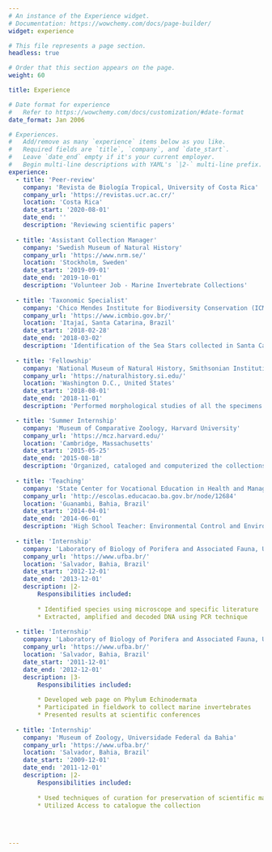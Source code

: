 ```yaml
---
# An instance of the Experience widget.
# Documentation: https://wowchemy.com/docs/page-builder/
widget: experience

# This file represents a page section.
headless: true

# Order that this section appears on the page.
weight: 60

title: Experience

# Date format for experience
#   Refer to https://wowchemy.com/docs/customization/#date-format
date_format: Jan 2006

# Experiences.
#   Add/remove as many `experience` items below as you like.
#   Required fields are `title`, `company`, and `date_start`.
#   Leave `date_end` empty if it's your current employer.
#   Begin multi-line descriptions with YAML's `|2-` multi-line prefix.
experience:
  - title: 'Peer-review'
    company: 'Revista de Biología Tropical, University of Costa Rica'
    company_url: 'https://revistas.ucr.ac.cr/'
    location: 'Costa Rica'
    date_start: '2020-08-01'
    date_end: ''
    description: 'Reviewing scientific papers'
    
  - title: 'Assistant Collection Manager'
    company: 'Swedish Museum of Natural History'
    company_url: 'https://www.nrm.se/'
    location: 'Stockholm, Sweden'
    date_start: '2019-09-01'
    date_end: '2019-10-01'
    description: 'Volunteer Job - Marine Invertebrate Collections'
    
  - title: 'Taxonomic Specialist'
    company: 'Chico Mendes Institute for Biodiversity Conservation (ICMBio)'
    company_url: 'https://www.icmbio.gov.br/'
    location: 'Itajaí, Santa Catarina, Brazil'
    date_start: '2018-02-28'
    date_end: '2018-03-02'
    description: 'Identification of the Sea Stars collected in Santa Catarina, Brazil'
    
  - title: 'Fellowship'
    company: 'National Museum of Natural History, Smithsonian Institution'
    company_url: 'https://naturalhistory.si.edu/'
    location: 'Washington D.C., United States'
    date_start: '2018-08-01'
    date_end: '2018-11-01'
    description: 'Performed morphological studies of all the specimens of _Narcissia_ Gray, 1840'

  - title: 'Summer Internship'
    company: 'Museum of Comparative Zoology, Harvard University'
    company_url: 'https://mcz.harvard.edu/'
    location: 'Cambridge, Massachusetts'
    date_start: '2015-05-25'
    date_end: '2015-08-18'
    description: 'Organized, cataloged and computerized the collections of invertebrates'
    
  - title: 'Teaching'
    company: 'State Center for Vocational Education in Health and Management'
    company_url: 'http://escolas.educacao.ba.gov.br/node/12684'
    location: 'Guanambi, Bahia, Brazil'
    date_start: '2014-04-01'
    date_end: '2014-06-01'
    description: 'High School Teacher: Environmental Control and Environmental Impact Management'
    
  - title: 'Internship'
    company: 'Laboratory of Biology of Porifera and Associated Fauna, Universidade Federal da Bahia'
    company_url: 'https://www.ufba.br/'
    location: 'Salvador, Bahia, Brazil'
    date_start: '2012-12-01'
    date_end: '2013-12-01'
    description: |2-
        Responsibilities included:
        
        * Identified species using microscope and specific literature
        * Extracted, amplified and decoded DNA using PCR technique
 
  - title: 'Internship'
    company: 'Laboratory of Biology of Porifera and Associated Fauna, Universidade Federal da Bahia'
    company_url: 'https://www.ufba.br/'
    location: 'Salvador, Bahia, Brazil'
    date_start: '2011-12-01'
    date_end: '2012-12-01'
    description: |3-
        Responsibilities included:
        
        * Developed web page on Phylum Echinodermata
        * Participated in fieldwork to collect marine invertebrates
        * Presented results at scientific conferences
        
  - title: 'Internship'
    company: 'Museum of Zoology, Universidade Federal da Bahia'
    company_url: 'https://www.ufba.br/'
    location: 'Salvador, Bahia, Brazil'
    date_start: '2009-12-01'
    date_end: '2011-12-01'
    description: |2-
        Responsibilities included:
        
        * Used techniques of curation for preservation of scientific material
        * Utilized Access to catalogue the collection
        
        
     
    
---
```

